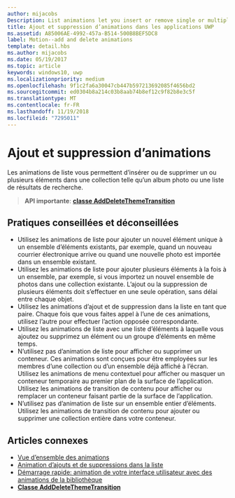 ```yaml
---
author: mijacobs
Description: List animations let you insert or remove single or multiple items from a collection, such as a photo album or a list of search results.
title: Ajout et suppression d’animations dans les applications UWP
ms.assetid: A85006AE-4992-457a-B514-500B8BEF5DC8
label: Motion--add and delete animations
template: detail.hbs
ms.author: mijacobs
ms.date: 05/19/2017
ms.topic: article
keywords: windows10, uwp
ms.localizationpriority: medium
ms.openlocfilehash: 9f1c2fa6a30047cb447b597213692085f4656bd2
ms.sourcegitcommit: ed0304b8a214c03b8aab74b8ef12c9f82b8e3c5f
ms.translationtype: MT
ms.contentlocale: fr-FR
ms.lasthandoff: 11/19/2018
ms.locfileid: "7295011"
---
```

# <a name="add-and-delete-animations"></a>Ajout et suppression d’animations



Les animations de liste vous permettent d’insérer ou de supprimer un ou plusieurs éléments dans une collection telle qu’un album photo ou une liste de résultats de recherche.

> **API importante**: [**classe AddDeleteThemeTransition**](https://msdn.microsoft.com/library/windows/apps/br243048)


## <a name="dos-and-donts"></a>Pratiques conseillées et déconseillées


-   Utilisez les animations de liste pour ajouter un nouvel élément unique à un ensemble d’éléments existants, par exemple, quand un nouveau courrier électronique arrive ou quand une nouvelle photo est importée dans un ensemble existant.
-   Utilisez les animations de liste pour ajouter plusieurs éléments à la fois à un ensemble, par exemple, si vous importez un nouvel ensemble de photos dans une collection existante. L’ajout ou la suppression de plusieurs éléments doit s’effectuer en une seule opération, sans délai entre chaque objet.
-   Utilisez les animations d’ajout et de suppression dans la liste en tant que paire. Chaque fois que vous faites appel à l’une de ces animations, utilisez l’autre pour effectuer l’action opposée correspondante.
-   Utilisez les animations de liste avec une liste d’éléments à laquelle vous ajoutez ou supprimez un élément ou un groupe d’éléments en même temps.
-   N’utilisez pas d’animation de liste pour afficher ou supprimer un conteneur. Ces animations sont conçues pour être employées sur les membres d’une collection ou d’un ensemble déjà affiché à l’écran. Utilisez les animations de menu contextuel pour afficher ou masquer un conteneur temporaire au premier plan de la surface de l’application. Utilisez les animations de transition de contenu pour afficher ou remplacer un conteneur faisant partie de la surface de l’application.
-   N’utilisez pas d’animation de liste sur un ensemble entier d’éléments. Utilisez les animations de transition de contenu pour ajouter ou supprimer une collection entière dans votre conteneur.



## <a name="related-articles"></a>Articles connexes

* [Vue d’ensemble des animations](https://msdn.microsoft.com/library/windows/apps/mt187350)
* [Animation d’ajouts et de suppressions dans la liste](https://msdn.microsoft.com/library/windows/apps/xaml/jj649430)
* [Démarrage rapide: animation de votre interface utilisateur avec des animations de la bibliothèque](https://msdn.microsoft.com/library/windows/apps/xaml/hh452703)
* [**Classe AddDeleteThemeTransition**](https://msdn.microsoft.com/library/windows/apps/br243048)

 

 




